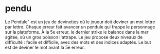 # pendu

Le Pendule" est un jeu de devinettes où le joueur doit deviner un mot lettre par lettre.
Chaque erreur fait avancer un pendule qui frappe le personnage sur la plateforme.
À la 5e erreur, le dernier strike le balance dans la mer agitée, où un gros poisson l'attrape.
Le jeu propose deux niveaux de difficulté : facile et difficile, avec des mots et des indices adaptés.
Le but est de deviner le mot avant la 5e erreur.
